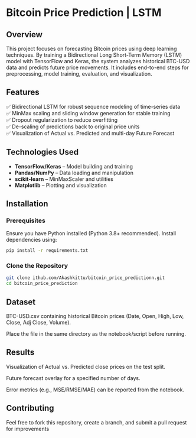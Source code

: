# Bitcoin Price Prediction | LSTM

## Overview

This project focuses on forecasting Bitcoin prices using deep learning techniques. By training a Bidirectional Long Short-Term Memory (LSTM) model with TensorFlow and Keras, the system analyzes historical BTC-USD data and predicts future price movements. It includes end-to-end steps for preprocessing, model training, evaluation, and visualization.

## Features

✅ Bidirectional LSTM for robust sequence modeling of time-series data  
✅ MinMax scaling and sliding window generation for stable training  
✅ Dropout regularization to reduce overfitting  
✅ De-scaling of predictions back to original price units  
✅ Visualization of Actual vs. Predicted and multi-day Future Forecast

## Technologies Used

- **TensorFlow/Keras** – Model building and training  
- **Pandas/NumPy** – Data loading and manipulation  
- **scikit-learn** – MinMaxScaler and utilities  
- **Matplotlib** – Plotting and visualization

## Installation

### Prerequisites

Ensure you have Python installed (Python 3.8+ recommended). Install dependencies using:

```bash
pip install -r requirements.txt
```

### Clone the Repository

```bash
git clone ithub.com/Akashkittu/bitcoin_price_predictionn.git
cd bitcoin_price_prediction
```

## Dataset

BTC-USD.csv containing historical Bitcoin prices (Date, Open, High, Low, Close, Adj Close, Volume).

Place the file in the same directory as the notebook/script before running.

## Results

Visualization of Actual vs. Predicted close prices on the test split.

Future forecast overlay for a specified number of days.

Error metrics (e.g., MSE/RMSE/MAE) can be reported from the notebook.

## Contributing

Feel free to fork this repository, create a branch, and submit a pull request for improvements
